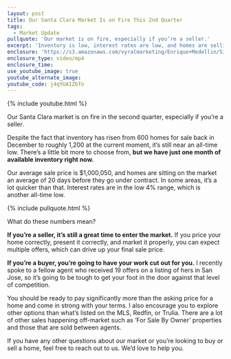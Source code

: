 ```yaml
---
layout: post
title: Our Santa Clara Market Is on Fire This 2nd Quarter
tags:
  - Market Update
pullquote: 'Our market is on fire, especially if you’re a seller.'
excerpt: 'Inventory is low, interest rates are low, and homes are selling fast in our market. Here’s what that means for buyers and sellers.'
enclosure: 'https://s3.amazonaws.com/vyralmarketing/Enrique+Medellin/Silicon+Valley+Real+Estate+Your+Santa+Clara+2nd+quarter+market+update.mp4'
enclosure_type: video/mp4
enclosure_time:
use_youtube_image: true
youtube_alternate_image:
youtube_code: j4qYUAIZbTo
---
```



{% include youtube.html %}

Our Santa Clara market is on fire in the second quarter, especially if you’re a seller.&nbsp;

Despite the fact that inventory has risen from 600 homes for sale back in December to roughly 1,200 at the current moment, it’s still near an all-time low. There’s a little bit more to choose from, **but we have just one month of available inventory right now.&nbsp;**

Our average sale price is $1,000,050, and homes are sitting on the market an average of 20 days before they go under contract. In some areas, it’s a lot quicker than that. Interest rates are in the low 4% range, which is another all-time low.&nbsp;

{% include pullquote.html %}

What do these numbers mean?

**If you’re a seller, it’s still a great time to enter the market.** If you price your home correctly, present it correctly, and market it properly, you can expect multiple offers, which can drive up your final sale price.&nbsp;

**If you’re a buyer, you’re going to have your work cut out for you.** I recently spoke to a fellow agent who received 19 offers on a listing of hers in San Jose, so it’s going to be tough to get your foot in the door against that level of competition.&nbsp;

You should be ready to pay significantly more than the asking price for a home and come in strong with your terms. I also encourage you to explore other options than what’s listed on the MLS, Redfin, or Trulia. There are a lot of other sales happening off-market such as ‘For Sale By Owner’ properties and those that are sold between agents.&nbsp;

If you have any other questions about our market or you’re looking to buy or sell a home, feel free to reach out to us. We’d love to help you.&nbsp;
<br>&nbsp;